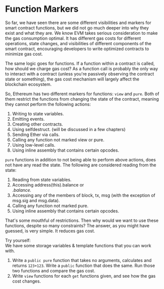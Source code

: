 # Function Markers

So far, we have seen there are some different visibilities and markers for smart contract functions, but we did not go much deeper into why they exist and what they are. We know EVM takes serious consideration to make the gas consumption optimal. It has different gas costs for different operations, state changes, and visibilities of different components of the smart contract, encouraging developers to write optimized contracts to minimize gas cost.

The same logic goes for functions. If a function within a contract is called, how should we charge gas cost? As a function call is probably the only way to interact with a contract (unless you're passively observing the contract state or something), the gas cost mechanism will largely affect the blockchain ecosystem.

So, Ethereum has two different markers for functions: `view` and `pure`. Both of them restrict the functions from changing the state of the contract, meaning they cannot perform the following actions:

1.  Writing to state variables.
2.  Emitting events.
3.  Creating other contracts.
4.  Using selfdestruct. (will be discussed in a few chapters)
5.  Sending Ether via calls.
6.  Calling any function not marked view or pure.
7.  Using low-level calls.
8.  Using inline assembly that contains certain opcodes.

`pure` functions in addition to not being able to perform above actions, does not have any read the state. The following are considered reading from the state:

1.  Reading from state variables.
2.  Accessing address(this).balance or <address>.balance.
3.  Accessing any of the members of block, tx, msg (with the exception of msg.sig and msg.data).
5.  Calling any function not marked pure.
6.  Using inline assembly that contains certain opcodes.

That's some mouthful of restrictions. Then why would we want to use these functions, despite so many constraints? The answer, as you might have guessed, is very simple. It reduces gas cost.

Try yourself:  
We have some storage variables & template functions that you can work with.

  1. Write a `public pure` function that takes no arguments, calculates and returns `123+123`. Write a `public` function that does the same. Run those two functions and compare the gas cost.
  2. Write `view` functions for each `get` functions given, and see how the gas cost changes.


